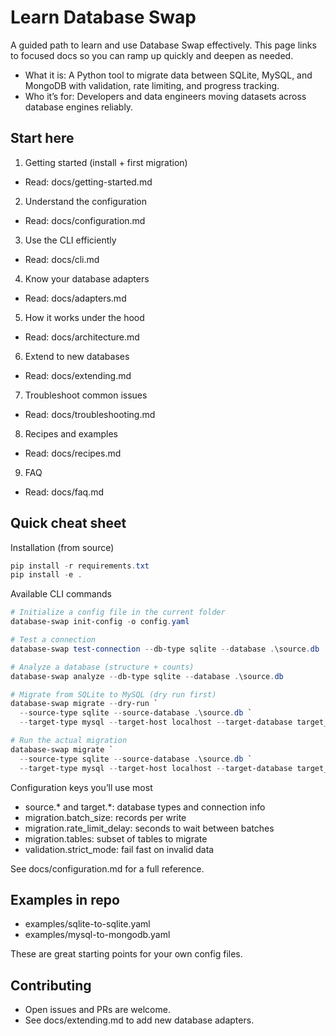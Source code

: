 # Learn Database Swap

A guided path to learn and use Database Swap effectively. This page links to focused docs so you can ramp up quickly and deepen as needed.

- What it is: A Python tool to migrate data between SQLite, MySQL, and MongoDB with validation, rate limiting, and progress tracking.
- Who it’s for: Developers and data engineers moving datasets across database engines reliably.

## Start here

1) Getting started (install + first migration)
- Read: docs/getting-started.md

2) Understand the configuration
- Read: docs/configuration.md

3) Use the CLI efficiently
- Read: docs/cli.md

4) Know your database adapters
- Read: docs/adapters.md

5) How it works under the hood
- Read: docs/architecture.md

6) Extend to new databases
- Read: docs/extending.md

7) Troubleshoot common issues
- Read: docs/troubleshooting.md

8) Recipes and examples
- Read: docs/recipes.md

9) FAQ
- Read: docs/faq.md

## Quick cheat sheet

Installation (from source)

```powershell
pip install -r requirements.txt
pip install -e .
```

Available CLI commands

```powershell
# Initialize a config file in the current folder
database-swap init-config -o config.yaml

# Test a connection
database-swap test-connection --db-type sqlite --database .\source.db

# Analyze a database (structure + counts)
database-swap analyze --db-type sqlite --database .\source.db

# Migrate from SQLite to MySQL (dry run first)
database-swap migrate --dry-run `
  --source-type sqlite --source-database .\source.db `
  --target-type mysql --target-host localhost --target-database target_db --target-username root

# Run the actual migration
database-swap migrate `
  --source-type sqlite --source-database .\source.db `
  --target-type mysql --target-host localhost --target-database target_db --target-username root
```

Configuration keys you’ll use most

- source.* and target.*: database types and connection info
- migration.batch_size: records per write
- migration.rate_limit_delay: seconds to wait between batches
- migration.tables: subset of tables to migrate
- validation.strict_mode: fail fast on invalid data

See docs/configuration.md for a full reference.

## Examples in repo

- examples/sqlite-to-sqlite.yaml
- examples/mysql-to-mongodb.yaml

These are great starting points for your own config files.

## Contributing

- Open issues and PRs are welcome.
- See docs/extending.md to add new database adapters.
